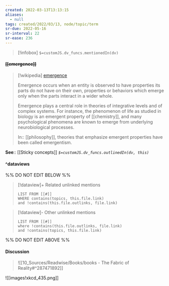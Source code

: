 ```yaml
---
created: 2022-03-13T13:13:15 
aliases:
  - null
tags: created/2022/03/13, node/topic/term
sr-due: 2022-05-16
sr-interval: 22
sr-ease: 236
---
```

> [!infobox]
`$=customJS.dv_funcs.mentionedIn(dv)`

#### <s class="topic-title">[[emergence]]</s>
 
> [!wikipedia] [emergence](https://en.wikipedia.org/wiki/Emergence)
> 
> Emergence occurs when an entity is observed to have properties its parts do not have on their own, properties or behaviors which emerge only when the parts interact in a wider whole.
> 
> Emergence plays a central role in theories of integrative levels and of complex systems. For instance, the phenomenon of life as studied in biology is an emergent property of [[chemistry]], and many psychological phenomena are known to emerge from underlying neurobiological processes.
> 
> In:: [[philosophy]],
> theories that emphasize emergent properties have been called emergentism.
>

**See**:: [[Sticky concepts]]
*`$=customJS.dv_funcs.outlinedIn(dv, this)`*

#### ^dataviews

%% DO NOT EDIT BELOW %%
> [!dataview]+ Related unlinked mentions
> ```dataview
> LIST FROM [[#]]
> WHERE contains(topics, this.file.link)
> and !contains(this.file.outlinks, file.link)
> ```
 
> [!dataview]- Other unlinked mentions
> ```dataview
> LIST FROM [[#]]
> where !contains(this.file.outlinks, file.link)
> and !contains(topics, this.file.link)
> ```

%% DO NOT EDIT ABOVE %%

#### Discussion

 
> ![[10_Sources/Readwise/Books/books - The Fabric of Reality#^287471892]]

 ![[images!xkcd_435.png]]

